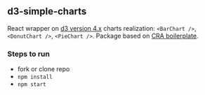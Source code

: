 ## d3-simple-charts

React wrapper on [d3 version 4.x](https://github.com/d3/d3/wiki) charts realization: `<BarChart />`, `<DonutChart />`, `<PieChart />`.
Package based on [CRA boilerplate](https://github.com/facebook/create-react-app).

### Steps to run

- fork or clone repo
- `npm install`
- `npm start`
